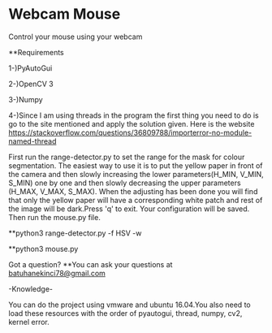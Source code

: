 # Webcam Mouse
Control your mouse using your webcam

**Requirements

1-)PyAutoGui

2-)OpenCV 3

3-)Numpy

4-)Since I am using threads in the program the first thing you need to do is go to the site mentioned and apply the solution given. Here is the website https://stackoverflow.com/questions/36809788/importerror-no-module-named-thread


First run the range-detector.py to set the range for the mask for colour segmentation. The easiest way to use it is to put the yellow paper in front of the camera and then slowly increasing the lower parameters(H_MIN, V_MIN, S_MIN) one by one and then slowly decreasing the upper parameters (H_MAX, V_MAX, S_MAX). When the adjusting has been done you will find that only the yellow paper will have a corresponding white patch and rest of the image will be dark.Press 'q' to exit. Your configuration will be saved. Then run the mouse.py file.


**python3 range-detector.py -f HSV -w


**python3 mouse.py

Got a question?
**You can ask your questions at batuhanekinci78@gmail.com


-Knowledge-


You can do the project using vmware and ubuntu 16.04.You also need to load these resources with the order of pyautogui, thread, numpy, cv2, kernel error.

